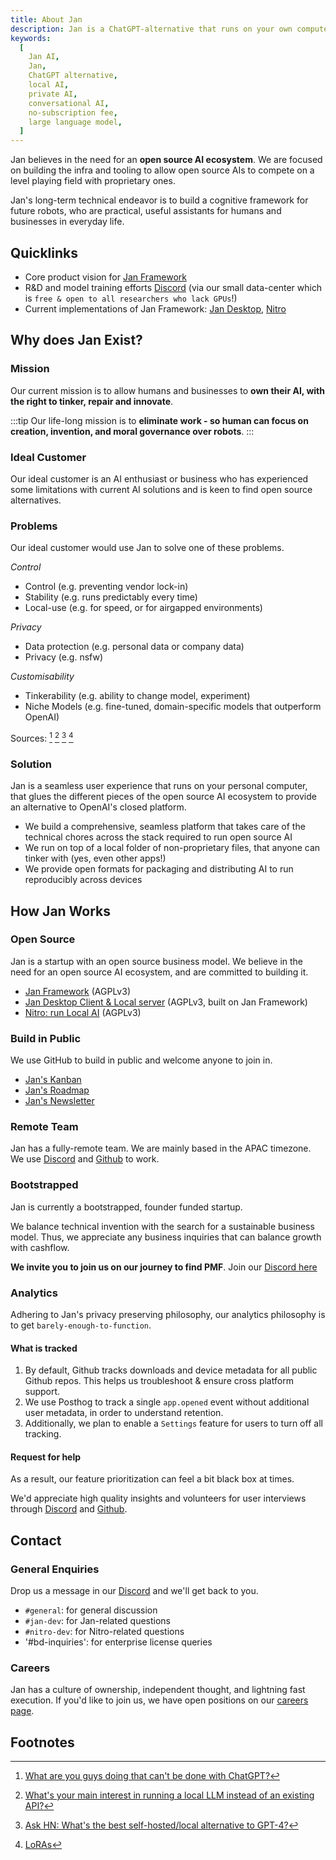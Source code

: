 ```yaml
---
title: About Jan
description: Jan is a ChatGPT-alternative that runs on your own computer, with a local API server.
keywords:
  [
    Jan AI,
    Jan,
    ChatGPT alternative,
    local AI,
    private AI,
    conversational AI,
    no-subscription fee,
    large language model,
  ]
---
```


Jan believes in the need for an **open source AI ecosystem**. We are focused on building the infra and tooling to allow open source AIs to compete on a level playing field with proprietary ones.

Jan's long-term technical endeavor is to build a cognitive framework for future robots, who are practical, useful assistants for humans and businesses in everyday life.

## Quicklinks

- Core product vision for [Jan Framework](../docs)
- R&D and model training efforts [Discord](https://discord.gg/9NfUSyzp3y) (via our small data-center which is `free & open to all researchers who lack GPUs`!)
- Current implementations of Jan Framework: [Jan Desktop](https://jan.ai/), [Nitro](https://nitro.jan.ai/)

## Why does Jan Exist?

### Mission

Our current mission is to allow humans and businesses to **own their AI, with the right to tinker, repair and innovate**.

:::tip
Our life-long mission is to **eliminate work - so human can focus on creation, invention, and moral governance over robots**.
:::

### Ideal Customer

Our ideal customer is an AI enthusiast or business who has experienced some limitations with current AI solutions and is keen to find open source alternatives.

### Problems

Our ideal customer would use Jan to solve one of these problems.

_Control_

- Control (e.g. preventing vendor lock-in)
- Stability (e.g. runs predictably every time)
- Local-use (e.g. for speed, or for airgapped environments)

_Privacy_

- Data protection (e.g. personal data or company data)
- Privacy (e.g. nsfw)

_Customisability_

- Tinkerability (e.g. ability to change model, experiment)
- Niche Models (e.g. fine-tuned, domain-specific models that outperform OpenAI)

Sources: [^1] [^2] [^3] [^4]

[^1]: [What are you guys doing that can't be done with ChatGPT?](https://www.reddit.com/r/LocalLLaMA/comments/17mghqr/comment/k7ksti6/?utm_source=share&utm_medium=web2x&context=3)
[^2]: [What's your main interest in running a local LLM instead of an existing API?](https://www.reddit.com/r/LocalLLaMA/comments/1718a9o/whats_your_main_interest_in_running_a_local_llm/)
[^3]: [Ask HN: What's the best self-hosted/local alternative to GPT-4?](https://news.ycombinator.com/item?id=36138224)
[^4]: [LoRAs](https://www.reddit.com/r/LocalLLaMA/comments/17mghqr/comment/k7mdz1i/?utm_source=share&utm_medium=web2x&context=3)

### Solution

Jan is a seamless user experience that runs on your personal computer, that glues the different pieces of the open source AI ecosystem to provide an alternative to OpenAI's closed platform.

- We build a comprehensive, seamless platform that takes care of the technical chores across the stack required to run open source AI
- We run on top of a local folder of non-proprietary files, that anyone can tinker with (yes, even other apps!)
- We provide open formats for packaging and distributing AI to run reproducibly across devices

## How Jan Works

### Open Source

Jan is a startup with an open source business model. We believe in the need for an open source AI ecosystem, and are committed to building it.

- [Jan Framework](https://github.com/janhq/jan) (AGPLv3)
- [Jan Desktop Client & Local server](https://jan.ai) (AGPLv3, built on Jan Framework)
- [Nitro: run Local AI](https://github.com/janhq/nitro) (AGPLv3)

### Build in Public

We use GitHub to build in public and welcome anyone to join in.

- [Jan's Kanban](https://github.com/orgs/janhq/projects/5)
- [Jan's Roadmap](https://github.com/orgs/janhq/projects/5/views/29)
- [Jan's Newsletter](https://newsletter.jan.ai)

### Remote Team

Jan has a fully-remote team. We are mainly based in the APAC timezone. We use [Discord](https://discord.gg/af6SaTdzpx) and [Github](https://github.com/janhq) to work.

### Bootstrapped

Jan is currently a bootstrapped, founder funded startup.

We balance technical invention with the search for a sustainable business model. Thus, we appreciate any business inquiries that can balance growth with cashflow.

**We invite you to join us on our journey to find PMF**. Join our [Discord here](https://discord.gg/BnHRr3Q7Ms)

### Analytics

Adhering to Jan's privacy preserving philosophy, our analytics philosophy is to get `barely-enough-to-function`.

#### What is tracked

1. By default, Github tracks downloads and device metadata for all public Github repos. This helps us troubleshoot & ensure cross platform support.
1. We use Posthog to track a single `app.opened` event without additional user metadata, in order to understand retention.
1. Additionally, we plan to enable a `Settings` feature for users to turn off all tracking.

#### Request for help

As a result, our feature prioritization can feel a bit black box at times.

We'd appreciate high quality insights and volunteers for user interviews through [Discord](https://discord.gg/af6SaTdzpx) and [Github](https://github.com/janhq).

## Contact

### General Enquiries

Drop us a message in our [Discord](https://discord.gg/af6SaTdzpx) and we'll get back to you.

- `#general`: for general discussion
- `#jan-dev`: for Jan-related questions
- `#nitro-dev`: for Nitro-related questions
- '#bd-inquiries': for enterprise license queries

### Careers

Jan has a culture of ownership, independent thought, and lightning fast execution. If you'd like to join us, we have open positions on our [careers page](https://janai.bamboohr.com/careers).

## Footnotes
